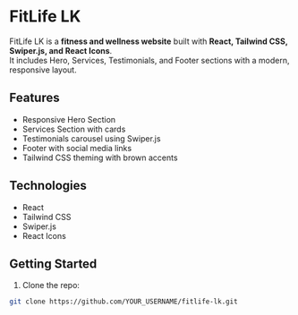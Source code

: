 # FitLife LK

FitLife LK is a **fitness and wellness website** built with **React, Tailwind CSS, Swiper.js, and React Icons**.  
It includes Hero, Services, Testimonials, and Footer sections with a modern, responsive layout.

## Features
- Responsive Hero Section
- Services Section with cards
- Testimonials carousel using Swiper.js
- Footer with social media links
- Tailwind CSS theming with brown accents

## Technologies
- React
- Tailwind CSS
- Swiper.js
- React Icons

## Getting Started

1. Clone the repo:
```bash
git clone https://github.com/YOUR_USERNAME/fitlife-lk.git
